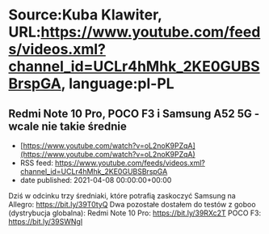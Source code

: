 # Source:Kuba Klawiter, URL:https://www.youtube.com/feeds/videos.xml?channel_id=UCLr4hMhk_2KE0GUBSBrspGA, language:pl-PL

## Redmi Note 10 Pro, POCO F3 i Samsung A52 5G - wcale nie takie średnie
 - [https://www.youtube.com/watch?v=oL2noK9PZqA](https://www.youtube.com/watch?v=oL2noK9PZqA)
 - RSS feed: https://www.youtube.com/feeds/videos.xml?channel_id=UCLr4hMhk_2KE0GUBSBrspGA
 - date published: 2021-04-08 00:00:00+00:00

Dziś w odcinku trzy średniaki, które potrafią zaskoczyć
Samsung na Allegro: https://bit.ly/39T0tyQ
Dwa pozostałe dostałem do testów z goboo (dystrybucja globalna):
Redmi Note 10 Pro: https://bit.ly/39RXc2T
POCO F3: https://bit.ly/39SWNgl

